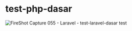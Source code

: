 # test-php-dasar
![FireShot Capture 055 - Laravel - test-laravel-dasar test](https://user-images.githubusercontent.com/63655121/160038133-391f0917-6aa6-4012-9d46-b360dc75d232.png)
